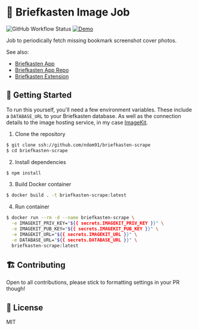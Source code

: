 # 📸 Briefkasten Image Job

![GitHub Workflow Status](https://img.shields.io/github/workflow/status/ndom91/briefkasten-scrape/Playwright%20Fetch%20Images?label=job&style=flat-square)
[![Demo](https://img.shields.io/badge/demo-instance-green?style=flat-square)](https://briefkasten.vercel.app)

Job to periodically fetch missing bookmark screenshot cover photos. 

See also:

- [Briefkasten App](https://briefkasten.vercel.app)
- [Briefkasten App Repo](https://github.com/ndom91/briefkasten)
- [Briefkasten Extension](https://github.com/ndom91/briefkasten-extension)


## 🚀 Getting Started

To run this yourself, you'll need a few environment variables. These include a `DATABASE_URL` to your Briefkasten database. As well as the connection details to the image hosting service, in my case [ImageKit](https://imagekit.io).

1. Clone the repository

```sh
$ git clone ssh://github.com/ndom91/briefkasten-scrape
$ cd briefkasten-scrape
```

2. Install dependencies

```sh
$ npm install
```

3. Build Docker container

```sh
$ docker build . -t briefkasten-scrape:latest
```

4. Run container

```sh
$ docker run --rm -d --name briefkasten-scrape \
  -e IMAGEKIT_PRIV_KEY="${{ secrets.IMAGEKIT_PRIV_KEY }}" \
  -e IMAGEKIT_PUB_KEY="${{ secrets.IMAGEKIT_PUB_KEY }}" \
  -e IMAGEKIT_URL="${{ secrets.IMAGEKIT_URL }}" \
  -e DATABASE_URL="${{ secrets.DATABASE_URL }}" \
  briefkasten-scrape:latest
```

## 🏗 Contributing

Open to all contributions, please stick to formatting settings in your PR though!

## 📝 License

MIT
